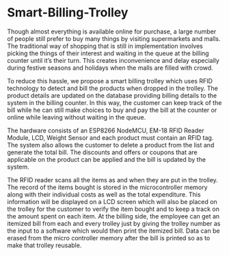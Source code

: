 # Smart-Billing-Trolley

Though almost everything is available online for purchase, a large number of people still prefer to buy many things by visiting supermarkets and malls. The traditional way of shopping that is still in implementation involves picking the things of their interest and waiting in the queue at the billing counter until it’s their turn. This creates inconvenience and delay especially during festive seasons and holidays when the malls are filled with crowd.

To reduce this hassle, we propose a smart billing trolley which uses RFID technology to detect and bill the products when dropped in the trolley. The product details are updated on the database providing billing details to the system in the billing counter. In this way, the customer can keep track of the bill while he can still make choices to buy and pay the bill at the counter or online while leaving without waiting in the queue.

The hardware consists of an ESP8266 NodeMCU, EM-18 RFID Reader Module, LCD, Weight Sensor and each product must contain an RFID tag. The system also allows the customer to delete a product from the list and generate the total bill. The discounts and offers or coupons that are applicable on the product can be applied and the bill is updated by the system.

The RFID reader scans all the items as and when they are put in the trolley. The record of the items bought is stored in the microcontroller memory along with their individual costs as well as the total expenditure. This information will be displayed on a LCD screen which will also be placed on the trolley for the customer to verify the item bought and to keep a track on the amount spent on each item. At the billing side, the employee can get an itemized bill from each and every trolley just by giving the trolley number as the input to a software which would then print the itemized bill. Data can be erased from the micro controller memory after the bill is printed so as to make that trolley reusable.